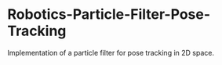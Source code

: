 # Robotics-Particle-Filter-Pose-Tracking
Implementation of a particle filter for pose tracking in 2D space.
